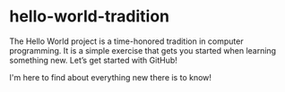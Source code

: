 # hello-world-tradition
The Hello World project is a time-honored tradition in computer programming. It is a simple exercise that gets you started when learning something new. Let’s get started with GitHub!

I'm here to find about everything new there is to know!
